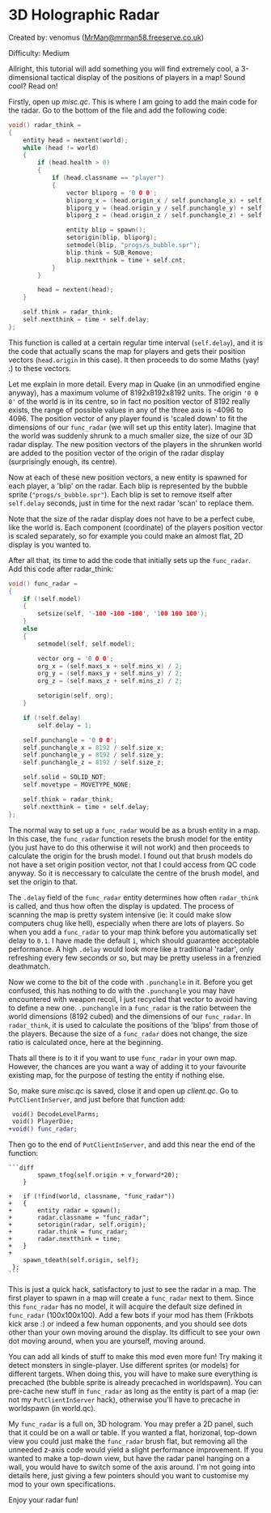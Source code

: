 # 3D Holographic Radar


Created by: venomus (MrMan@mrman58.freeserve.co.uk)

Difficulty: Medium

Allright, this tutorial will add something you will find extremely cool, a 3-dimensional tactical display of the positions of players in a map! Sound cool? Read on!

Firstly, open up *misc.qc*. This is where I am going to add the main code for the radar. Go to the bottom of the file and add the following code:

```c
void() radar_think =
{
	entity head = nextent(world);
	while (head != world)
	{
		if (head.health > 0)
		{
			if (head.classname == "player")
			{
				vector bliporg = '0 0 0';
				bliporg_x = (head.origin_x / self.punchangle_x) + self.origin_x;
				bliporg_y = (head.origin_y / self.punchangle_y) + self.origin_y;
				bliporg_z = (head.origin_z / self.punchangle_z) + self.origin_z;

				entity blip = spawn();
				setorigin(blip, bliporg);
				setmodel(blip, "progs/s_bubble.spr");
				blip.think = SUB_Remove;
				blip.nextthink = time + self.cnt;
			}
		}

		head = nextent(head);
	}

	self.think = radar_think;
	self.nextthink = time + self.delay;
};
```

This function is called at a certain regular time interval (`self.delay`), and it is the code that actually scans the map for players and gets their position vectors (`head.origin` in this case). It then proceeds to do some Maths (yay! :) to these vectors.

Let me explain in more detail. Every map in Quake (in an unmodified engine anyway), has a maximum volume of 8192x8192x8192 units. The origin `'0 0 0'` of the world is in its centre, so in fact no position vector of 8192 really exists, the range of possible values in any of the three axis is -4096 to 4096. The position vector of any player found is 'scaled down' to fit the dimensions of our `func_radar` (we will set up this entity later). Imagine that the world was suddenly shrunk to a much smaller size, the size of our 3D radar display. The new position vectors of the players in the shrunken world are added to the position vector of the origin of the radar display (surprisingly enough, its centre).

Now at each of these new position vectors, a new entity is spawned for each player, a 'blip' on the radar. Each blip is represented by the bubble sprite (`"progs/s_bubble.spr"`). Each blip is set to remove itself after `self.delay` seconds, just in time for the next radar 'scan' to replace them.

Note that the size of the radar display does not have to be a perfect cube, like the world is. Each component (coordinate) of the players position vector is scaled separately, so for example you could make an almost flat, 2D display is you wanted to.

After all that, its time to add the code that initially sets up the `func_radar`. Add this code after radar_think:

```c
void() func_radar =
{
	if (!self.model)
	{
		setsize(self, '-100 -100 -100', '100 100 100');
	}
	else
	{
		setmodel(self, self.model);

		vector org = '0 0 0';
		org_x = (self.maxs_x + self.mins_x) / 2;
		org_y = (self.maxs_y + self.mins_y) / 2;
		org_z = (self.maxs_z + self.mins_z) / 2;

		setorigin(self, org);
	}

	if (!self.delay)
		self.delay = 1;

	self.punchangle = '0 0 0';
	self.punchangle_x = 8192 / self.size_x;
	self.punchangle_y = 8192 / self.size_y;
	self.punchangle_z = 8192 / self.size_z;

	self.solid = SOLID_NOT;
	self.movetype = MOVETYPE_NONE;

	self.think = radar_think;
	self.nextthink = time + self.delay;
};
```

The normal way to set up a `func_radar` would be as a brush entity in a map. In this case, the `func_radar` function resets the brush model for the entity (you just have to do this otherwise it will not work) and then proceeds to calculate the origin for the brush model. I found out that brush models do not have a set origin position vector, not that I could access from QC code anyway. So it is neccessary to calculate the centre of the brush model, and set the origin to that.

The `.delay` field of the `func_radar` entity determines how often `radar_think` is called, and thus how often the display is updated. The process of scanning the map is pretty system intensive (ie: it could make slow computers chug like hell), especially when there are lots of players. So when you add a `func_radar` to your map think before you automatically set delay to `0.1`. I have made the default `1`, which should guarantee acceptable performance. A high `.delay` would look more like a traditional 'radar', only refreshing every few seconds or so, but may be pretty useless in a frenzied deathmatch.

Now we come to the bit of the code with `.punchangle` in it. Before you get confused, this has nothing to do with the `.punchangle` you may have encountered with weapon recoil, I just recycled that vector to avoid having to define a new one. `.punchangle` in a `func_radar` is the ratio between the world dimensions (8192 cubed) and the dimensions of our `func_radar`. In `radar_think`, it is used to calculate the positions of the 'blips' from those of the players. Because the size of a `func_radar` does not change, the size ratio is calculated once, here at the beginning.

Thats all there is to it if you want to use `func_radar` in your own map. However, the chances are you want a way of adding it to your favourite existing map, for the purpose of testing the entity if nothing else.

So, make sure *misc.qc* is saved, close it and open up *client.qc*. Go to `PutClientInServer`, and just before that function add:

```diff
 void() DecodeLevelParms;
 void() PlayerDie;
+void() func_radar;
```

Then go to the end of `PutClientInServer`, and add this near the end of the function:

	```diff
			spawn_tfog(self.origin + v_forward*20);
		}

	+	if (!find(world, classname, "func_radar"))
	+	{
	+		entity radar = spawn();
	+		radar.classname = "func_radar";
	+		setorigin(radar, self.origin);
	+		radar.think = func_radar;
	+		radar.nextthink = time;
	+	}
	+
		spawn_tdeath(self.origin, self);
	 };
	```

This is just a quick hack, satisfactory to just to see the radar in a map. The first player to spawn in a map will create a `func_radar` next to them. Since this `func_radar` has no model, it will acquire the default size defined in `func_radar` (100x100x100). Add a few bots if your mod has them (Frikbots kick arse :) or indeed a few human opponents, and you should see dots other than your own moving around the display. Its difficult to see your own dot moving around, when you are yourself, moving around.

You can add all kinds of stuff to make this mod even more fun! Try making it detect monsters in single-player. Use different sprites (or models) for different targets. When doing this, you will have to make sure everything is precached (the bubble sprite is already precached in worldspawn). You can pre-cache new stuff in `func_radar` as long as the entity is part of a map (ie: not my `PutClientInServer` hack), otherwise you'll have to precache in worldspawn (in world.qc).

My `func_radar` is a full on, 3D hologram. You may prefer a 2D panel, such that it could be on a wall or table. If you wanted a flat, horizonal, top-down view you could just make the `func_radar` brush flat, but removing all the unneeded z-axis code would yield a slight performance improvement. If you wanted to make a top-down view, but have the radar panel hanging on a wall, you would have to switch some of the axis around. I'm not going into details here, just giving a few pointers should you want to customise my mod to your own specifications.

Enjoy your radar fun!

